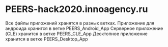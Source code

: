 # PEERS-hack2020.innoagency.ru

Все файлы приложений хранятся в разных ветках.
Приложение для андроида хранится в ветке PEERS_Android_App
Серверное приложение (CLE) хранится в ветке PEERS_CLE_App
Десктопное приложение хранится в ветке PEERS_Desktop_App
